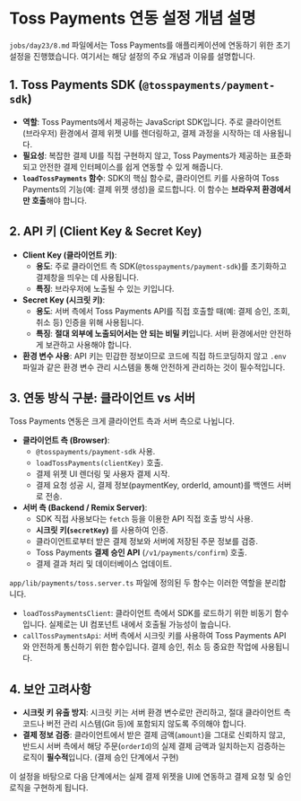 # Toss Payments 연동 설정 개념 설명

`jobs/day23/8.md` 파일에서는 Toss Payments를 애플리케이션에 연동하기 위한 초기 설정을 진행했습니다. 여기서는 해당 설정의 주요 개념과 이유를 설명합니다.

## 1. Toss Payments SDK (`@tosspayments/payment-sdk`)

- **역할**: Toss Payments에서 제공하는 JavaScript SDK입니다. 주로 클라이언트(브라우저) 환경에서 결제 위젯 UI를 렌더링하고, 결제 과정을 시작하는 데 사용됩니다.
- **필요성**: 복잡한 결제 UI를 직접 구현하지 않고, Toss Payments가 제공하는 표준화되고 안전한 결제 인터페이스를 쉽게 연동할 수 있게 해줍니다.
- **`loadTossPayments` 함수**: SDK의 핵심 함수로, 클라이언트 키를 사용하여 Toss Payments의 기능(예: 결제 위젯 생성)을 로드합니다. 이 함수는 **브라우저 환경에서만 호출**해야 합니다.

## 2. API 키 (Client Key & Secret Key)

- **Client Key (클라이언트 키)**:
    - **용도**: 주로 클라이언트 측 SDK(`@tosspayments/payment-sdk`)를 초기화하고 결제창을 띄우는 데 사용됩니다.
    - **특징**: 브라우저에 노출될 수 있는 키입니다.
- **Secret Key (시크릿 키)**:
    - **용도**: 서버 측에서 Toss Payments API를 직접 호출할 때(예: 결제 승인, 조회, 취소 등) 인증을 위해 사용됩니다.
    - **특징**: **절대 외부에 노출되어서는 안 되는 비밀 키**입니다. 서버 환경에서만 안전하게 보관하고 사용해야 합니다.
- **환경 변수 사용**: API 키는 민감한 정보이므로 코드에 직접 하드코딩하지 않고 `.env` 파일과 같은 환경 변수 관리 시스템을 통해 안전하게 관리하는 것이 필수적입니다.

## 3. 연동 방식 구분: 클라이언트 vs 서버

Toss Payments 연동은 크게 클라이언트 측과 서버 측으로 나뉩니다.

- **클라이언트 측 (Browser)**:
    - `@tosspayments/payment-sdk` 사용.
    - `loadTossPayments(clientKey)` 호출.
    - 결제 위젯 UI 렌더링 및 사용자 결제 시작.
    - 결제 요청 성공 시, 결제 정보(paymentKey, orderId, amount)를 백엔드 서버로 전송.
- **서버 측 (Backend / Remix Server)**:
    - SDK 직접 사용보다는 `fetch` 등을 이용한 API 직접 호출 방식 사용.
    - **시크릿 키(`secretKey`)** 를 사용하여 인증.
    - 클라이언트로부터 받은 결제 정보와 서버에 저장된 주문 정보를 검증.
    - Toss Payments **결제 승인 API** (`/v1/payments/confirm`) 호출.
    - 결제 결과 처리 및 데이터베이스 업데이트.

`app/lib/payments/toss.server.ts` 파일에 정의된 두 함수는 이러한 역할을 분리합니다.

- `loadTossPaymentsClient`: 클라이언트 측에서 SDK를 로드하기 위한 비동기 함수입니다. 실제로는 UI 컴포넌트 내에서 호출될 가능성이 높습니다.
- `callTossPaymentsApi`: 서버 측에서 시크릿 키를 사용하여 Toss Payments API와 안전하게 통신하기 위한 함수입니다. 결제 승인, 취소 등 중요한 작업에 사용됩니다.

## 4. 보안 고려사항

- **시크릿 키 유출 방지**: 시크릿 키는 서버 환경 변수로만 관리하고, 절대 클라이언트 측 코드나 버전 관리 시스템(Git 등)에 포함되지 않도록 주의해야 합니다.
- **결제 정보 검증**: 클라이언트에서 받은 결제 금액(`amount`)을 그대로 신뢰하지 않고, 반드시 서버 측에서 해당 주문(`orderId`)의 실제 결제 금액과 일치하는지 검증하는 로직이 **필수적**입니다. (결제 승인 단계에서 구현)

이 설정을 바탕으로 다음 단계에서는 실제 결제 위젯을 UI에 연동하고 결제 요청 및 승인 로직을 구현하게 됩니다. 